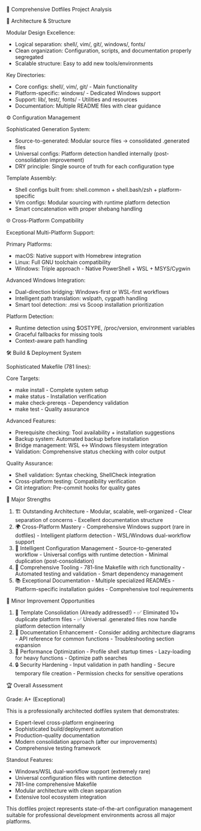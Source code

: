  🎯 Comprehensive Dotfiles Project Analysis

  📁 Architecture & Structure

  Modular Design Excellence:
  - Logical separation: shell/, vim/, git/, windows/, fonts/
  - Clean organization: Configuration, scripts, and documentation properly segregated
  - Scalable structure: Easy to add new tools/environments

  Key Directories:
  - Core configs: shell/, vim/, git/ - Main functionality
  - Platform-specific: windows/ - Dedicated Windows support
  - Support: lib/, test/, fonts/ - Utilities and resources
  - Documentation: Multiple README files with clear guidance

  ⚙️ Configuration Management

  Sophisticated Generation System:
  - Source-to-generated: Modular source files → consolidated .generated files
  - Universal configs: Platform detection handled internally (post-consolidation improvement)
  - DRY principle: Single source of truth for each configuration type

  Template Assembly:
  - Shell configs built from: shell.common + shell.bash/zsh + platform-specific
  - Vim configs: Modular sourcing with runtime platform detection
  - Smart concatenation with proper shebang handling

  🌐 Cross-Platform Compatibility

  Exceptional Multi-Platform Support:

  Primary Platforms:
  - macOS: Native support with Homebrew integration
  - Linux: Full GNU toolchain compatibility
  - Windows: Triple approach - Native PowerShell + WSL + MSYS/Cygwin

  Advanced Windows Integration:
  - Dual-direction bridging: Windows-first or WSL-first workflows
  - Intelligent path translation: wslpath, cygpath handling
  - Smart tool detection: .msi vs Scoop installation prioritization

  Platform Detection:
  - Runtime detection using $OSTYPE, /proc/version, environment variables
  - Graceful fallbacks for missing tools
  - Context-aware path handling

  🛠️ Build & Deployment System

  Sophisticated Makefile (781 lines):

  Core Targets:
  - make install - Complete system setup
  - make status - Installation verification
  - make check-prereqs - Dependency validation
  - make test - Quality assurance

  Advanced Features:
  - Prerequisite checking: Tool availability + installation suggestions
  - Backup system: Automated backup before installation
  - Bridge management: WSL ↔ Windows filesystem integration
  - Validation: Comprehensive status checking with color output

  Quality Assurance:
  - Shell validation: Syntax checking, ShellCheck integration
  - Cross-platform testing: Compatibility verification
  - Git integration: Pre-commit hooks for quality gates

  💪 Major Strengths

  1. 🏗️ Outstanding Architecture
    - Modular, scalable, well-organized
    - Clear separation of concerns
    - Excellent documentation structure
  2. 🌍 Cross-Platform Mastery
    - Comprehensive Windows support (rare in dotfiles)
    - Intelligent platform detection
    - WSL/Windows dual-workflow support
  3. 🔄 Intelligent Configuration Management
    - Source-to-generated workflow
    - Universal configs with runtime detection
    - Minimal duplication (post-consolidation)
  4. 🔧 Comprehensive Tooling
    - 781-line Makefile with rich functionality
    - Automated testing and validation
    - Smart dependency management
  5. 📚 Exceptional Documentation
    - Multiple specialized READMEs
    - Platform-specific installation guides
    - Comprehensive tool requirements

  🎯 Minor Improvement Opportunities

  1. 🧹 Template Consolidation (Already addressed!)
    - ✅ Eliminated 10+ duplicate platform files
    - ✅ Universal .generated files now handle platform detection internally
  2. 📝 Documentation Enhancement
    - Consider adding architecture diagrams
    - API reference for common functions
    - Troubleshooting section expansion
  3. 🚀 Performance Optimization
    - Profile shell startup times
    - Lazy-loading for heavy functions
    - Optimize path searches
  4. 🔒 Security Hardening
    - Input validation in path handling
    - Secure temporary file creation
    - Permission checks for sensitive operations

  🏆 Overall Assessment

  Grade: A+ (Exceptional)

  This is a professionally architected dotfiles system that demonstrates:

  - Expert-level cross-platform engineering
  - Sophisticated build/deployment automation
  - Production-quality documentation
  - Modern consolidation approach (after our improvements)
  - Comprehensive testing framework

  Standout Features:
  - Windows/WSL dual-workflow support (extremely rare)
  - Universal configuration files with runtime detection
  - 781-line comprehensive Makefile
  - Modular architecture with clean separation
  - Extensive tool ecosystem integration

  This dotfiles project represents state-of-the-art configuration management suitable for professional development
  environments across all major platforms.
